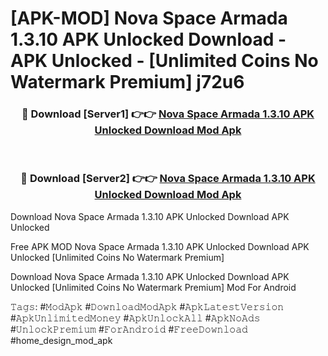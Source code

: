 # [APK-MOD] Nova Space Armada 1.3.10 APK Unlocked Download - APK Unlocked - [Unlimited Coins No Watermark Premium] j72u6



<div align="center">
<h3>🔴 Download [Server1] 👉👉 <a href="https://momento.my/?title=Nova_Space_Armada_1.3.10_APK_Unlocked_Download">Nova Space Armada 1.3.10 APK Unlocked Download Mod Apk</a></h3><br>

<h3>🔴 Download [Server2] 👉👉 <a href="https://momento.my/?title=Nova_Space_Armada_1.3.10_APK_Unlocked_Download">Nova Space Armada 1.3.10 APK Unlocked Download Mod Apk</a></h3>
</div>



Download Nova Space Armada 1.3.10 APK Unlocked Download APK Unlocked

Free APK MOD Nova Space Armada 1.3.10 APK Unlocked Download APK Unlocked [Unlimited Coins No Watermark Premium]

Download Nova Space Armada 1.3.10 APK Unlocked Download APK Unlocked [Unlimited Coins No Watermark Premium] Mod For Android

𝚃𝚊𝚐𝚜: #𝙼𝚘𝚍𝙰𝚙𝚔 #𝙳𝚘𝚠𝚗𝚕𝚘𝚊𝚍𝙼𝚘𝚍𝙰𝚙𝚔 #𝙰𝚙𝚔𝙻𝚊𝚝𝚎𝚜𝚝𝚅𝚎𝚛𝚜𝚒𝚘𝚗 #𝙰𝚙𝚔𝚄𝚗𝚕𝚒𝚖𝚒𝚝𝚎𝚍𝙼𝚘𝚗𝚎𝚢 #𝙰𝚙𝚔𝚄𝚗𝚕𝚘𝚌𝚔𝙰𝚕𝚕 #𝙰𝚙𝚔𝙽𝚘𝙰𝚍𝚜 #𝚄𝚗𝚕𝚘𝚌𝚔𝙿𝚛𝚎𝚖𝚒𝚞𝚖 #𝙵𝚘𝚛𝙰𝚗𝚍𝚛𝚘𝚒𝚍 #𝙵𝚛𝚎𝚎𝙳𝚘𝚠𝚗𝚕𝚘𝚊𝚍 #home_design_mod_apk
